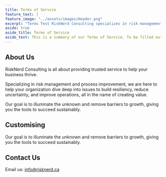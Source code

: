 ```yaml
---
title: Terms of Service
feature_text: |
feature_image: "../assets/images/Header.png"
excerpt: "Terms Test RiskNerd Consulting specializes in risk management and process improvement, we are here to help your organization dive deep into issues to build resiliency, reduce uncertainty, and improve operations, all in the name of creating value."
aside: true
aside_title: Terms of Service
aside_text: This is a summary of our Terms of Service. To be filled out more.
---
```

## About Us

RiskNerd Consulting is all about providing trusted service to help your business thrive.

Specializing in risk management and process improvement, we are here to help your organization dive deep into issues to build resiliency, reduce uncertainty, and improve operations, all in the name of creating value.

Our goal is to illuminate the unknown and remove barriers to growth, giving you the tools to succeed sustainably.

## Customising

Our goal is to illuminate the unknown and remove barriers to growth, giving you the tools to succeed sustainably.

## Contact Us

Email us: [info@risknerd.ca](mailto:info@risknerd.ca "info@risknerd.ca")